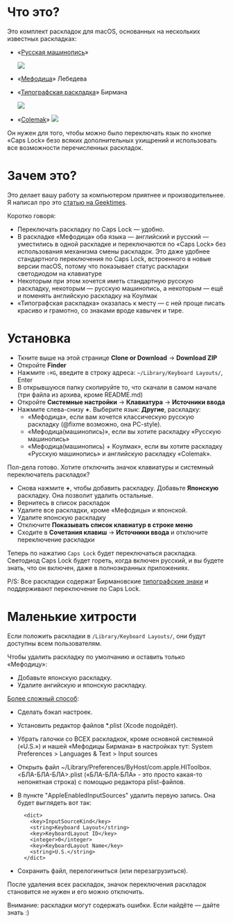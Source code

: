 Что это?
========

Это комплект раскладок для macOS, основанных на нескольких известных раскладках:

* «[Русская машинопись](https://ru.wikipedia.org/wiki/ЙЦУКЕН#.C2.AB.D0.A0.D1.83.D1.81.D1.81.D0.BA.D0.B0.D1.8F_.28.D0.BC.D0.B0.D1.88.D0.B8.D0.BD.D0.BE.D0.BF.D0.B8.D1.81.D1.8C.29.C2.BB)»

  ![](https://upload.wikimedia.org/wikipedia/commons/0/04/Keyboard_layout_ru%28typewriter%29.svg)
* «[Мефодица](http://www.tema.ru/rrr/soft/)» Лебедева
* «[Типографская раскладка](http://ilyabirman.ru/projects/typography-layout/)» Бирмана
 
  ![](https://ilyabirman.ru/projects/typography-layout/i/layout-mac@2x.png)
* «[Colemak](https://ru.wikipedia.org/wiki/Colemak)»
  ![](https://upload.wikimedia.org/wikipedia/commons/thumb/8/84/KB_US-Colemak.svg/800px-KB_US-Colemak.svg.png)
 

Он нужен для того, чтобы можно было переключать язык по кнопке «Caps Lock» безо всяких дополнительных ухищрений и использовать все возможности перечисленных раскладок.

Зачем это?
==========

Это делает вашу работу за компьютером приятнее и производительнее. Я написал про это [статью на Geektimes]( https://geektimes.ru/post/175075/).

Коротко говоря: 
* Переключать раскладку по Caps Lock — удобно. 
* В раскладке «Мефодица» оба языка — английский и русский — уместились в одной раскладке и переключаются по «Caps Lock» без использования механизма смены раскладок. Это даже удобнее стандартного переключения по Caps Lock, встроенного в новые версии macOS, потому что показывает статус раскладки светодиодом на клавиатуре
* Некоторым при этом хочется иметь стандартную русскую раскладку, некоторым — русскую машинопись, а некоторым — ещё и поменять английскую раскладку на Коулмак
* «Типографская раскладка» оказалась к месту — с ней проще писать красиво и грамотно, со знаками вроде кавычек и тире.

Установка
=========

- Ткните выше на этой странице **Clone or Download** → **Download ZIP**
- Откройте **Finder**
- Нажмите `⇧⌘G`, введите в строку адреса: `~/Library/Keyboard Layouts/`, Enter
- В открывшуюся папку скопируйте то, что скачали в самом начале (три файла из архива, кроме README.md)
- Откройте **Системные настройки** → **Клавиатура** → **Источники ввода**
- Нажмите слева-снизу **+**. Выберите язык: **Другие**, раскладку: 
  - «Мефодица», если вам хочется классическую русскую раскладку (@fixme возможно, она PC-style).
  - «Мефодица(машинопись)», если вы хотите раскладку «Русскую машинопись»
  - «Мефодица(машинопись) + Коулмак», если вы хотите раскладку «Русскую машинопись» и английскую раскладку «Colemak».

Пол-дела готово. Хотите отключить значок клавиатуры и системный переключатель раскладок?

- Снова нажмите **+**, чтобы добавить раскладку. Добавьте **Японскую** раскладку. Она позволит удалить остальные.
- Вернитесь в список раскладок
- Удалите все раскладки, кроме «Мефодицы» и японской. 
- Удалите японскую раскладку
- Отключите **Показывать список клавиатур в строке меню**
- Сходите в **Сочетания клавиш** → **Источники ввода** и отключите переключение раскладки


Теперь по нажатию `Caps Lock` будет переключаться раскладка. Светодиод Caps Lock будет гореть, когда включен русский, и вы будете знать, что он включен, даже в полноэкранных приложениях.

P/S: Все раскладки содержат Бирмановские [типографские знаки](http://ilyabirman.ru/projects/typography-layout/) и поддерживают переключение по Caps Lock.

Маленькие хитрости
==================

Если положить раскладки в `/Library/Keyboard Layouts/`, они будут доступны всем пользователям.


Чтобы удалить раскладку по умолчанию и оставить только «Мефодицу»:
* Добавьте японскую раскладку.
* Удалите ангийскую и японскую раскладку.

[Более сложный способ](https://discussions.apple.com/thread/2705973?start=0&tstart=0):
- Сделать бэкап настроек.
- Установить редактор файлов *.plist (Xcode подойдёт).
- Убрать галочки со ВСЕХ раскладкок, кроме основной системной («U.S.») и нашей «Мефодицы Бирмана» в настройках тут: System Preferences > Languages & Text > Input sources
- Открыть файл ~/Library/Preferences/ByHost/com.apple.HIToolbox.<БЛА-БЛА-БЛА>.plist («БЛА-БЛА-БЛА» - это просто какая-то непонятная строка) с помощью редактора plist-файлов.
- В пункте "AppleEnabledInputSources" удалить первую запись. Она будет выглядеть вот так:

        <dict>
          <key>InputSourceKind</key>
          <string>Keyboard Layout</string>
          <key>KeyboardLayout ID</key>
          <integer>0</integer>
          <key>KeyboardLayout Name</key>
          <string>U.S.</string>
        </dict>
- Сохранить файл, перелогиниться (или перезагрузиться).

После удаления всех раскладок, значок переключения раскладок становится не нужен и его можно отключить.

Внимание: раскладки могут содержать ошибки. Если найдёте — дайте знать :)
